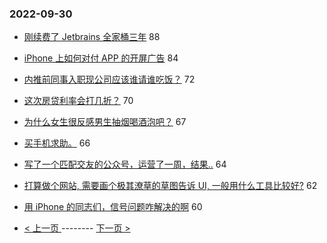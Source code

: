 ### 2022-09-30 
- [刚续费了 Jetbrains 全家桶三年](https://www.v2ex.com/t/883905) 88
- [iPhone 上如何对付 APP 的开屏广告](https://www.v2ex.com/t/883972) 84
- [内推前同事入职现公司应该谁请谁吃饭？](https://www.v2ex.com/t/883977) 72
- [这次房贷利率会打几折？](https://www.v2ex.com/t/883916) 70
- [为什么女生很反感男生抽烟喝酒泡吧？](https://www.v2ex.com/t/884066) 67
- [买手机求助。](https://www.v2ex.com/t/883957) 66
- [写了一个匹配交友的公众号，运营了一周，结果..](https://www.v2ex.com/t/884029) 64
- [打算做个网站, 需要画个极其潦草的草图告诉 UI, 一般用什么工具比较好?](https://www.v2ex.com/t/883946) 62
- [用 iPhone 的同志们，信号问题咋解决的啊](https://www.v2ex.com/t/883961) 60 

- [ < 上一页 ](https://github.com/able8/v2ex-hot-record/blob/master/2022-09-29.md) -------- [ 下一页 > ](https://github.com/able8/v2ex-hot-record/blob/master/2022-10-01.md)